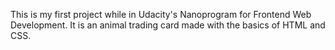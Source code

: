 This is my first project while in Udacity's Nanoprogram for Frontend Web Development.
It is an animal trading card made with the basics of HTML and CSS.
